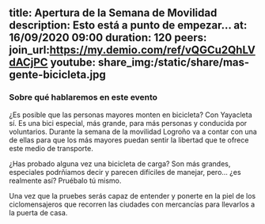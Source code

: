 title: Apertura de la Semana de Movilidad
description: Esto está a punto de empezar...
at: 16/09/2020 09:00
duration: 120
peers:
join_url:https://my.demio.com/ref/vQGCu2QhLVdACjPC
youtube:
share_img:/static/share/mas-gente-bicicleta.jpg
----
### Sobre qué hablaremos en este evento

¿Es posible que las personas mayores monten en bicicleta? Con Yayacleta sí. Es una bici especial, más grande, para más personas y conducida por voluntarios. Durante la semana de la movilidad Logroño va a contar con una de ellas para que los más mayores puedan sentir la libertad que te ofrece este medio de transporte.

¿Has probado alguna vez una bicicleta de carga? Son más grandes, especiales podrñiamos decir y parecen difíciles de manejar, pero... ¿es realmente así? Pruébalo tú mismo.

Una vez que la pruebes serás capaz de entender y ponerte en la piel de los ciclomensajeros que recorren las ciudades con mercancías para llevarlos a la puerta de casa.
